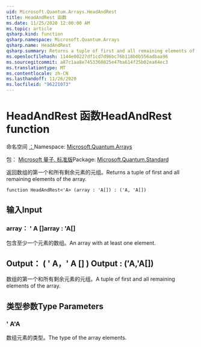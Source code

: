 ```yaml
---
uid: Microsoft.Quantum.Arrays.HeadAndRest
title: HeadAndRest 函数
ms.date: 11/25/2020 12:00:00 AM
ms.topic: article
qsharp.kind: function
qsharp.namespace: Microsoft.Quantum.Arrays
qsharp.name: HeadAndRest
qsharp.summary: Returns a tuple of first and all remaining elements of the array.
ms.openlocfilehash: 1144e00227df1cd7d96bc76b118b0b556adbaa96
ms.sourcegitcommit: a87c1aa8e7453360025e47ba614f25b02ea84ec3
ms.translationtype: MT
ms.contentlocale: zh-CN
ms.lasthandoff: 11/26/2020
ms.locfileid: "96221073"
---
```

# <a name="headandrest-function"></a><span data-ttu-id="2286a-102">HeadAndRest 函数</span><span class="sxs-lookup"><span data-stu-id="2286a-102">HeadAndRest function</span></span>

<span data-ttu-id="2286a-103">命名空间 [：](xref:Microsoft.Quantum.Arrays)</span><span class="sxs-lookup"><span data-stu-id="2286a-103">Namespace: [Microsoft.Quantum.Arrays](xref:Microsoft.Quantum.Arrays)</span></span>

<span data-ttu-id="2286a-104">包： [Microsoft 量子. 标准版](https://nuget.org/packages/Microsoft.Quantum.Standard)</span><span class="sxs-lookup"><span data-stu-id="2286a-104">Package: [Microsoft.Quantum.Standard](https://nuget.org/packages/Microsoft.Quantum.Standard)</span></span>


<span data-ttu-id="2286a-105">返回数组的第一个和所有剩余元素的元组。</span><span class="sxs-lookup"><span data-stu-id="2286a-105">Returns a tuple of first and all remaining elements of the array.</span></span>

```qsharp
function HeadAndRest<'A> (array : 'A[]) : ('A, 'A[])
```


## <a name="input"></a><span data-ttu-id="2286a-106">输入</span><span class="sxs-lookup"><span data-stu-id="2286a-106">Input</span></span>

### <a name="array--a"></a><span data-ttu-id="2286a-107">array： ' A []</span><span class="sxs-lookup"><span data-stu-id="2286a-107">array : 'A[]</span></span>

<span data-ttu-id="2286a-108">包含至少一个元素的数组。</span><span class="sxs-lookup"><span data-stu-id="2286a-108">An array with at least one element.</span></span>



## <a name="output--aa"></a><span data-ttu-id="2286a-109">Output： ( ' A，' A [] ) </span><span class="sxs-lookup"><span data-stu-id="2286a-109">Output : ('A,'A[])</span></span>

<span data-ttu-id="2286a-110">数组的第一个和所有剩余元素的元组。</span><span class="sxs-lookup"><span data-stu-id="2286a-110">A tuple of first and all remaining elements of the array.</span></span>

## <a name="type-parameters"></a><span data-ttu-id="2286a-111">类型参数</span><span class="sxs-lookup"><span data-stu-id="2286a-111">Type Parameters</span></span>

### <a name="a"></a><span data-ttu-id="2286a-112">' A</span><span class="sxs-lookup"><span data-stu-id="2286a-112">'A</span></span>

<span data-ttu-id="2286a-113">数组元素的类型。</span><span class="sxs-lookup"><span data-stu-id="2286a-113">The type of the array elements.</span></span>
